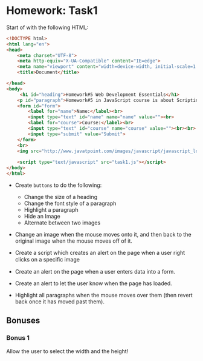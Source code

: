# Homework: Task1 

Start of with the following HTML:

```html
<!DOCTYPE html>
<html lang="en">
<head>
    <meta charset="UTF-8">
    <meta http-equiv="X-UA-Compatible" content="IE=edge">
    <meta name="viewport" content="width=device-width, initial-scale=1.0">
    <title>Document</title>

</head>
<body>
     <h1 id="heading">Homework#5 Web Development Essentials</h1>
    <p id="paragraph">Homework#5 in JavaScript course is about Scripting and Event Handling DOM!</p>
    <form id="form">
        <label for="name">Name:</label><br>
        <input type="text" id="name" name="name" value=""><br>
        <label for="course">Course:</label><br>
        <input type="text" id="course" name="course" value=""><br><br>
        <input type="submit" value="Submit">
    </form>
    <br>
    <img src="http://www.javatpoint.com/images/javascript/javascript_logo.png">
    
    <script type="text/javascript" src="task1.js"></script>
</body>
</html>
```

- Create `buttons` to do the following: 
  - Change the size of a heading
  - Change the font style of a paragraph
  - Highlight a paragraph
  - Hide an Image
  - Alternate between two images

- Change an image when the mouse moves onto it, and then back to the original image when the mouse moves off of it.

- Create a script which creates an alert on the page when a user right clicks on a speciﬁc image

- Create an alert on the page when a user enters data into a form.

- Create an alert to let the user know when the page has loaded.

- Highlight all paragraphs when the mouse moves over them (then revert back once it has moved past them).
    

## Bonuses

### Bonus 1

Allow the user to select the width and the height!


